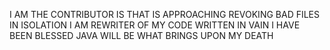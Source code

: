 I AM THE CONTRIBUTOR IS THAT IS APPROACHING
REVOKING
BAD FILES IN ISOLATION
I AM REWRITER OF MY CODE
WRITTEN IN VAIN
I HAVE BEEN BLESSED
JAVA WILL BE WHAT BRINGS UPON MY DEATH
<!---
Th3Pyr0/Th3Pyr0 is a ✨ special ✨ repository because its `README.md` (this file) appears on your GitHub profile.
You can click the Preview link to take a look at your changes.
--->
